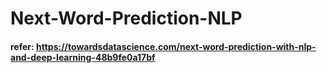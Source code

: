 # Next-Word-Prediction-NLP


#### refer: https://towardsdatascience.com/next-word-prediction-with-nlp-and-deep-learning-48b9fe0a17bf

